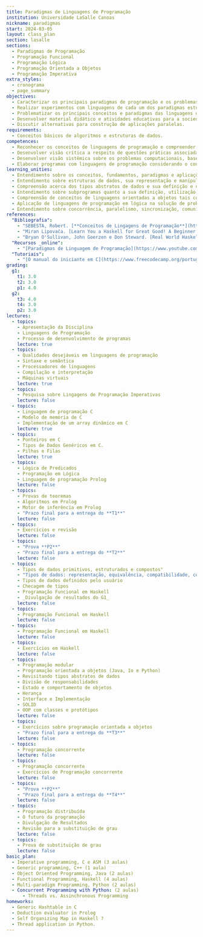 ```yaml
---
title: Paradigmas de Linguagens de Programação
institution: Universidade LaSalle Canoas
nickname: paradigmas
start: 2024-03-05
layout: class_plan
section: lasalle
sections:
  - Paradigmas de Programação
  - Programação Funcional
  - Programação Lógica
  - Programação Orientada a Objetos
  - Programação Imperativa
extra_styles:
  - cronograma
  - page_summary
objectives:
  - Caracterizar os principais paradigmas de programação e os problemas tratáveis por eles
  - Realizar experimentos com linguagens de cada um dos paradigmas estudados
  - Problematizar os principais conceitos e paradigmas das linguagens de programação permitindo a seleção de uma linguagem mais adequada para solução de um dado problema
  - Desenvolver material didático e atividades educativas para a sociedade compreendendo os diferentes paradigmas
  - Discutir alternativas para construção de aplicações paralelas.
requirements:
  - Conceitos básicos de algoritmos e estruturas de dados.
competences:
  - Reconhecer os conceitos de linguagens de programação e compreender seus diferentes paradigmas.
  - Desenvolver visão crítica a respeito de questões práticas associadas à utilização das linguagens de programação.
  - Desenvolver visão sistêmica sobre os problemas computacionais, baseando-se nos paradigmas de linguagens de programação apresentados.
  - Elaborar programas com linguagens de programação considerando o contexto dos problemas a serem solucionados.
learning_unities:
  - Entendimento sobre os conceitos, fundamentos, paradigmas e aplicações dos diversos tipos de linguagens de programação para a avaliação de linguagens de programação de forma crítica e reflexiva.
  - Entendimento sobre estruturas de dados, sua representação e manipulação nas linguagens de programação imperativas por meio de experimentação prática de forma individual e cooperativa.
  - Compreensão acerca dos tipos abstratos de dados e sua definição e uso em linguagens de programação para o desenvolvimento de aplicações de forma individual e cooperativa.
  - Entendimento sobre subprogramas quanto a sua definição, utilização, controle de fluxo, passagem de parâmetros para elaboração de soluções em software de forma individual e cooperativa.
  - Compreensão de conceitos de linguagens orientadas a objetos tais como classes, métodos, objetos, herança e polimorfismo para desenvolvimento de software de forma individual e cooperativa.
  - Aplicação de linguagens de programação em lógica na solução de problemas computacionais de forma reflexiva, individual e cooperativa.
  - Entendimento sobre concorrência, paralelismo, sincronização, comunicação, exceções e co-rotinas de forma individual e crítica.
references:
  "Bibliografia":
    - "SEBESTA, Robert. [**Conceitos de Lingagens de Programação**](https://integrada.minhabiblioteca.com.br/reader/books/9788582604694){:target='_blank'}. 11<sup>a</sup>. Ed. Bookman.Porto Alegre, 2018."
    - "Miran Lipovača. [Learn You a Haskell for Great Good! A Beginner's Guide](http://learnyouahaskell.com/chapters)"
    - "Bryan O'Sullivan, John Goerzen e Don Steward. [Real World Haskell](http://book.realworldhaskell.org/read) - O'Reilly"
  "Recursos _online":
    - "[Paradigmas de Linguagem de Programação](https://www.youtube.com/playlist?list=PL8lS5-l2_3cfYaFDK_zBCZQo70h4orszf) - canal _Tu quer saber mais?_ do YouTube."
  "Tutoriais":
    - "[O manual do iniciante em C](https://www.freecodecamp.org/portuguese/news/o-manual-do-iniciante-em-c-aprenda-o-basico-sobre-a-linguagem-de-programacao-c-em-apenas-algumas-horas/): aprenda o básico sobre a linguagem de programação C em apenas algumas horas"
grading:
  g1:
    t1: 3.0
    t2: 3.0
    p1: 4.0
  g2:
    t3: 4.0
    t4: 3.0
    p2: 3.0
lectures:
  - topics:
    - Apresentação da Disciplina
    - Linguagens de Programação
    - Processo de desenvolvimento de programas
    lecture: true
  - topics:
    - Qualidades desejáveis em linguagens de programação
    - Sintaxe e semântica
    - Processadores de linguagens
    - Compilação e interpretação
    - Máquinas virtuais
    lecture: true
  - topics:
    - Pesquisa sobre Lingagens de Programação Imperativas
    lecture: false
  - topics:
    - Linguagem de programação C
    - Modelo de memória de C
    - Implementação de um array dinâmico em C
    lecture: true
  - topics:
    - Ponteiros em C
    - Tipos de Dados Genéricos em C.
    - Pilhas e Filas
    lecture: true
  - topics:
    - Lógica de Predicados
    - Programação em Lógica
    - Linguagem de programação Prolog
    lecture: false
  - topics:
    - Provas de teoremas
    - Algoritmos em Prolog
    - Motor de inferência em Prolog
    - "Prazo final para a entrega do **T1**"
    lecture: false
  - topics:
    - Exercícios e revisão
    lecture: false
  - topics:
    - "Prova **P2**"
    - "Prazo final para a entrega do **T2**"
    lecture: false
  - topics:
    - Tipos de dados primitivos, estruturados e compostos"
    - "Tipos de dados: representação, equivalência, compatibilidade, conversão"
    - Tipos de dados definidos pelo usuário
    - Checagem de tipos
    - Programação Funcional em Haskell
    - _Divulgação de resultados do G1_
    lecture: false
  - topics:
    - Programação Funcional em Haskell
    lecture: false
  - topics:
    - Programação Funcional em Haskell
    lecture: false
  - topics:
    - Exercícios em Haskell
    lecture: false
  - topics:
    - Programação modular
    - Programação orientada a objetos (Java, Io e Python)
    - Revisitando tipos abstratos de dados
    - Divisão de responsabilidades
    - Estado e comportamento de objetos
    - Herança
    - Interface e Implementação
    - SOLID
    - OOP com classes e protótipos
    lecture: false
  - topics:
    - Exercícios sobre programação orientada a objetos
    - "Prazo final para a entrega do **T3**"
    lecture: false
  - topics:
    - Programação concorrente
    lecture: false
  - topics:
    - Programação concorrente
    - Exercícios de Programação concorrente
    lecture: false
  - topics:
    - "Prova **P2**"
    - "Prazo final para a entrega do **T4**"
    lecture: false
  - topics:
    - Programação distribuída
    - O futuro da programação
    - Divulgação de Resultados
    - Revisão para a substituição de grau
    lecture: false
  - topics:
    - Prova de substituição de grau
    lecture: false
basic_plan:
  - Imperative programming, C e ASM (3 aulas)
  - Generic programming, C++ (1 aula)
  - Object Oriented Programming, Java (2 aulas)
  - Functional Programming, Haskell (4 aulas)
  - Multi-paradigm Programming, Python (2 aulas)
  - Concurrent Programming with Python: (2 aulas)
      - Threads vs. Assinchronous Programming
homeworks:
  - Generic Hashtable in C
  - Deduction evaluator in Prolog
  - Self Organizing Map in Haskell ?
  - Thread application in Python.
---
```

